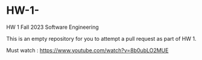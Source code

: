 # HW-1-

HW 1 Fall 2023 Software Engineering 

This is an empty repository for you to attempt a pull request as part of HW 1.

Must watch : 
https://www.youtube.com/watch?v=8b0ubLO2MUE 



